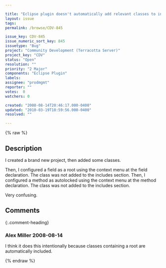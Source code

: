 ```yaml
---

title: "Eclipse plugin doesn't automatically add relevant classes to includes stanza when fields are made roots or methods are autolocked"
layout: issue
tags: 
permalink: /browse/CDV-845

issue_key: CDV-845
issue_numeric_sort_key: 845
issuetype: "Bug"
project: "Community Development (Terracotta Server)"
project_key: "CDV"
status: "Open"
resolution: ""
priority: "2 Major"
components: "Eclipse Plugin"
labels: 
assignee: "prodmgmt"
reporter: ""
votes:  0
watchers: 0

created: "2008-08-14T20:46:17.000-0400"
updated: "2010-03-19T18:59:56.000-0400"
resolved: ""

---
```




{% raw %}



## Description

<div markdown="1" class="description">

I created a brand new project, then added some classes.

Then, I configured a field as a root using the context menu at the field declaration.  The class was not added to the includes section.
Then, I configured a method as autolocked using the context menu at the method declaration.  The class was not added to the includes section.

Very confusing.

</div>

## Comments


{:.comment-heading}
### **Alex Miller** <span class="date">2008-08-14</span>

<div markdown="1" class="comment">

I think it does this intentionally because classes containing a root are automatically included.  

</div>



{% endraw %}
